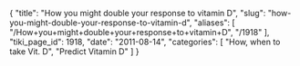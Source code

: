 {
  "title": "How you might double your response to vitamin D",
  "slug": "how-you-might-double-your-response-to-vitamin-d",
  "aliases": [
    "/How+you+might+double+your+response+to+vitamin+D",
    "/1918"
  ],
  "tiki_page_id": 1918,
  "date": "2011-08-14",
  "categories": [
    "How, when to take Vit. D",
    "Predict Vitamin D"
  ]
}

